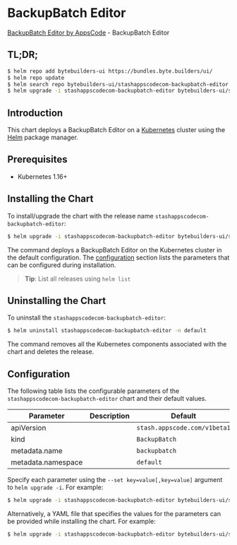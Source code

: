 # BackupBatch Editor

[BackupBatch Editor by AppsCode](https://byte.builders) - BackupBatch Editor

## TL;DR;

```bash
$ helm repo add bytebuilders-ui https://bundles.byte.builders/ui/
$ helm repo update
$ helm search repo bytebuilders-ui/stashappscodecom-backupbatch-editor --version=v0.4.12
$ helm upgrade -i stashappscodecom-backupbatch-editor bytebuilders-ui/stashappscodecom-backupbatch-editor -n default --create-namespace --version=v0.4.12
```

## Introduction

This chart deploys a BackupBatch Editor on a [Kubernetes](http://kubernetes.io) cluster using the [Helm](https://helm.sh) package manager.

## Prerequisites

- Kubernetes 1.16+

## Installing the Chart

To install/upgrade the chart with the release name `stashappscodecom-backupbatch-editor`:

```bash
$ helm upgrade -i stashappscodecom-backupbatch-editor bytebuilders-ui/stashappscodecom-backupbatch-editor -n default --create-namespace --version=v0.4.12
```

The command deploys a BackupBatch Editor on the Kubernetes cluster in the default configuration. The [configuration](#configuration) section lists the parameters that can be configured during installation.

> **Tip**: List all releases using `helm list`

## Uninstalling the Chart

To uninstall the `stashappscodecom-backupbatch-editor`:

```bash
$ helm uninstall stashappscodecom-backupbatch-editor -n default
```

The command removes all the Kubernetes components associated with the chart and deletes the release.

## Configuration

The following table lists the configurable parameters of the `stashappscodecom-backupbatch-editor` chart and their default values.

|     Parameter      | Description |                 Default                 |
|--------------------|-------------|-----------------------------------------|
| apiVersion         |             | <code>stash.appscode.com/v1beta1</code> |
| kind               |             | <code>BackupBatch</code>                |
| metadata.name      |             | <code>backupbatch</code>                |
| metadata.namespace |             | <code>default</code>                    |


Specify each parameter using the `--set key=value[,key=value]` argument to `helm upgrade -i`. For example:

```bash
$ helm upgrade -i stashappscodecom-backupbatch-editor bytebuilders-ui/stashappscodecom-backupbatch-editor -n default --create-namespace --version=v0.4.12 --set apiVersion=stash.appscode.com/v1beta1
```

Alternatively, a YAML file that specifies the values for the parameters can be provided while
installing the chart. For example:

```bash
$ helm upgrade -i stashappscodecom-backupbatch-editor bytebuilders-ui/stashappscodecom-backupbatch-editor -n default --create-namespace --version=v0.4.12 --values values.yaml
```
